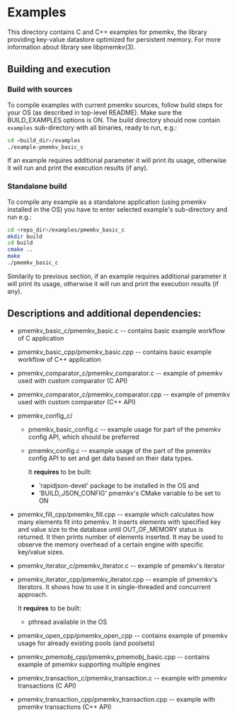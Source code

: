 # Examples

This directory contains C and C++ examples for pmemkv, the library
providing key-value datastore optimized for persistent memory.
For more information about library see libpmemkv(3).

## Building and execution

### Build with sources
To compile examples with current pmemkv sources, follow build steps for your OS
(as described in top-level README). Make sure the BUILD_EXAMPLES options is ON.
The build directory should now contain `examples` sub-directory with all binaries,
ready to run, e.g.:

```sh
cd <build_dir>/examples
./example-pmemkv_basic_c
```

If an example requires additional parameter it will print its usage,
otherwise it will run and print the execution results (if any).

### Standalone build
To compile any example as a standalone application (using pmemkv installed in the OS)
you have to enter selected example's sub-directory and run e.g.:

```sh
cd <repo_dir>/examples/pmemkv_basic_c
mkdir build
cd build
cmake ..
make
./pmemkv_basic_c
```

Similarily to previous section, if an example requires additional parameter
it will print its usage, otherwise it will run and print the execution results (if any).

## Descriptions and additional dependencies:

* pmemkv_basic_c/pmemkv_basic.c -- contains basic example workflow
		of C application

* pmemkv_basic_cpp/pmemkv_basic.cpp -- contains basic example workflow
		of C++ application

* pmemkv_comparator_c/pmemkv_comparator.c -- example of pmemkv used with
		custom comparator (C API)

* pmemkv_comparator_c/pmemkv_comparator.cpp -- example of pmemkv used with
		custom comparator (C++ API)

* pmemkv_config_c/
	* pmemkv_basic_config.c -- example usage for part of the pmemkv config API,
		which should be preferred

	* pmemkv_config.c -- example usage of the part of the pmemkv config API
		to set and get data based on their data types.

		It **requires** to be built:
		* 'rapidjson-devel' package to be installed in the OS and
		* 'BUILD_JSON_CONFIG' pmemkv's CMake variable to be set to ON

* pmemkv_fill_cpp/pmemkv_fill.cpp -- example which calculates how many elements fit
	into pmemkv. It inserts elements with specified key and value size
	to the database until OUT_OF_MEMORY status is returned. It then prints
	number of elements inserted. It may be used to observe the memory overhead
	of a certain engine with specific key/value sizes.

* pmemkv_iterator_c/pmemkv_iterator.c -- example of pmemkv's iterator

* pmemkv_iterator_cpp/pmemkv_iterator.cpp -- example of pmemkv's iterators.
	It shows how to use it in single-threaded and concurrent approach.

	It **requires** to be built:
	* pthread available in the OS

* pmemkv_open_cpp/pmemkv_open_cpp -- contains example of pmemkv usage
		for already existing pools (and poolsets)

* pmemkv_pmemobj_cpp/pmemkv_pmemobj_basic.cpp -- contains example
		of pmemkv supporting multiple engines

* pmemkv_transaction_c/pmemkv_transaction.c -- example with pmemkv transactions (C API)

* pmemkv_transaction_cpp/pmemkv_transaction.cpp -- example with pmemkv transactions (C++ API)
